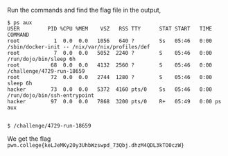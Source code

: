 Run the commands and find the flag file in the output,
```
$ ps aux
USER         PID %CPU %MEM    VSZ   RSS TTY      STAT START   TIME COMMAND
root           1  0.0  0.0   1056   640 ?        Ss   05:46   0:00 /sbin/docker-init -- /nix/var/nix/profiles/def
root           7  0.0  0.0   5052  2240 ?        S    05:46   0:00 /run/dojo/bin/sleep 6h
root          68  0.0  0.0   4132  2560 ?        S    05:46   0:00 /challenge/4729-run-18659
root          72  0.0  0.0   2744  1280 ?        S    05:46   0:00 sleep 6h
hacker        73  0.0  0.0   5372  4160 pts/0    Ss   05:46   0:00 /run/dojo/bin/ssh-entrypoint
hacker        97  0.0  0.0   7868  3200 pts/0    R+   05:49   0:00 ps aux


$ /challenge/4729-run-18659
```

We get the flag `pwn.college{keLJeMKy20y3UhbWzswpd_73Qbj.dhzM4QDL3kTO0czW}`